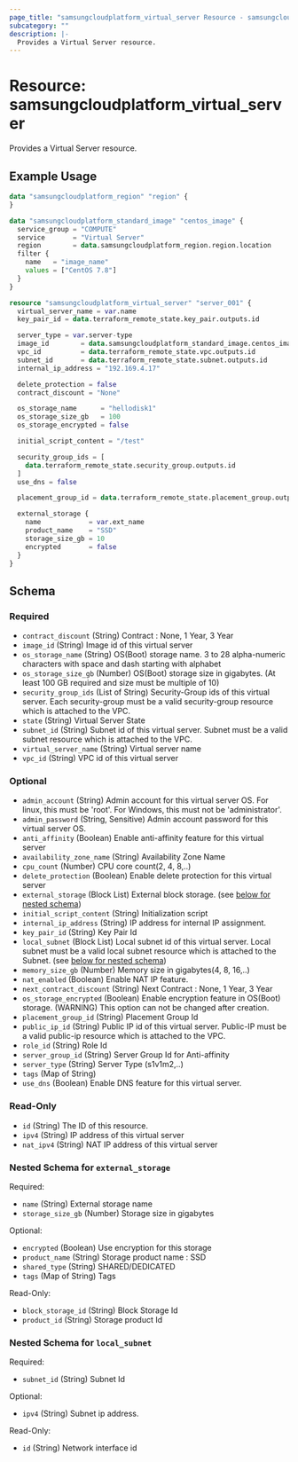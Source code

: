 ```yaml
---
page_title: "samsungcloudplatform_virtual_server Resource - samsungcloudplatform"
subcategory: ""
description: |-
  Provides a Virtual Server resource.
---
```


# Resource: samsungcloudplatform_virtual_server

Provides a Virtual Server resource.


## Example Usage

```terraform
data "samsungcloudplatform_region" "region" {
}

data "samsungcloudplatform_standard_image" "centos_image" {
  service_group = "COMPUTE"
  service       = "Virtual Server"
  region        = data.samsungcloudplatform_region.region.location
  filter {
    name   = "image_name"
    values = ["CentOS 7.8"]
  }
}

resource "samsungcloudplatform_virtual_server" "server_001" {
  virtual_server_name = var.name
  key_pair_id = data.terraform_remote_state.key_pair.outputs.id

  server_type = var.server-type
  image_id        = data.samsungcloudplatform_standard_image.centos_image.id
  vpc_id          = data.terraform_remote_state.vpc.outputs.id
  subnet_id       = data.terraform_remote_state.subnet.outputs.id
  internal_ip_address = "192.169.4.17"

  delete_protection = false
  contract_discount = "None"

  os_storage_name      = "hellodisk1"
  os_storage_size_gb   = 100
  os_storage_encrypted = false

  initial_script_content = "/test"

  security_group_ids = [
    data.terraform_remote_state.security_group.outputs.id
  ]
  use_dns = false

  placement_group_id = data.terraform_remote_state.placement_group.outputs.id

  external_storage {
    name            = var.ext_name
    product_name    = "SSD"
    storage_size_gb = 10
    encrypted       = false
  }
}
```

<!-- schema generated by tfplugindocs -->
## Schema

### Required

- `contract_discount` (String) Contract : None, 1 Year, 3 Year
- `image_id` (String) Image id of this virtual server
- `os_storage_name` (String) OS(Boot) storage name. 3 to 28 alpha-numeric characters with space and dash starting with alphabet
- `os_storage_size_gb` (Number) OS(Boot) storage size in gigabytes. (At least 100 GB required and size must be multiple of 10)
- `security_group_ids` (List of String) Security-Group ids of this virtual server. Each security-group must be a valid security-group resource which is attached to the VPC.
- `state` (String) Virtual Server State
- `subnet_id` (String) Subnet id of this virtual server. Subnet must be a valid subnet resource which is attached to the VPC.
- `virtual_server_name` (String) Virtual server name
- `vpc_id` (String) VPC id of this virtual server

### Optional

- `admin_account` (String) Admin account for this virtual server OS. For linux, this must be 'root'. For Windows, this must not be 'administrator'.
- `admin_password` (String, Sensitive) Admin account password for this virtual server OS.
- `anti_affinity` (Boolean) Enable anti-affinity feature for this virtual server
- `availability_zone_name` (String) Availability Zone Name
- `cpu_count` (Number) CPU core count(2, 4, 8,..)
- `delete_protection` (Boolean) Enable delete protection for this virtual server
- `external_storage` (Block List) External block storage. (see [below for nested schema](#nestedblock--external_storage))
- `initial_script_content` (String) Initialization script
- `internal_ip_address` (String) IP address for internal IP assignment.
- `key_pair_id` (String) Key Pair Id
- `local_subnet` (Block List) Local subnet id of this virtual server. Local subnet must be a valid local subnet resource which is attached to the Subnet. (see [below for nested schema](#nestedblock--local_subnet))
- `memory_size_gb` (Number) Memory size in gigabytes(4, 8, 16,..)
- `nat_enabled` (Boolean) Enable NAT IP feature.
- `next_contract_discount` (String) Next Contract : None, 1 Year, 3 Year
- `os_storage_encrypted` (Boolean) Enable encryption feature in OS(Boot) storage. (WARNING) This option can not be changed after creation.
- `placement_group_id` (String) Placement Group Id
- `public_ip_id` (String) Public IP id of this virtual server. Public-IP must be a valid public-ip resource which is attached to the VPC.
- `role_id` (String) Role Id
- `server_group_id` (String) Server Group Id for Anti-affinity
- `server_type` (String) Server Type (s1v1m2,..)
- `tags` (Map of String)
- `use_dns` (Boolean) Enable DNS feature for this virtual server.

### Read-Only

- `id` (String) The ID of this resource.
- `ipv4` (String) IP address of this virtual server
- `nat_ipv4` (String) NAT IP address of this virtual server

<a id="nestedblock--external_storage"></a>
### Nested Schema for `external_storage`

Required:

- `name` (String) External storage name
- `storage_size_gb` (Number) Storage size in gigabytes

Optional:

- `encrypted` (Boolean) Use encryption for this storage
- `product_name` (String) Storage product name : SSD
- `shared_type` (String) SHARED/DEDICATED
- `tags` (Map of String) Tags

Read-Only:

- `block_storage_id` (String) Block Storage Id
- `product_id` (String) Storage product Id


<a id="nestedblock--local_subnet"></a>
### Nested Schema for `local_subnet`

Required:

- `subnet_id` (String) Subnet Id

Optional:

- `ipv4` (String) Subnet ip address.

Read-Only:

- `id` (String) Network interface id


